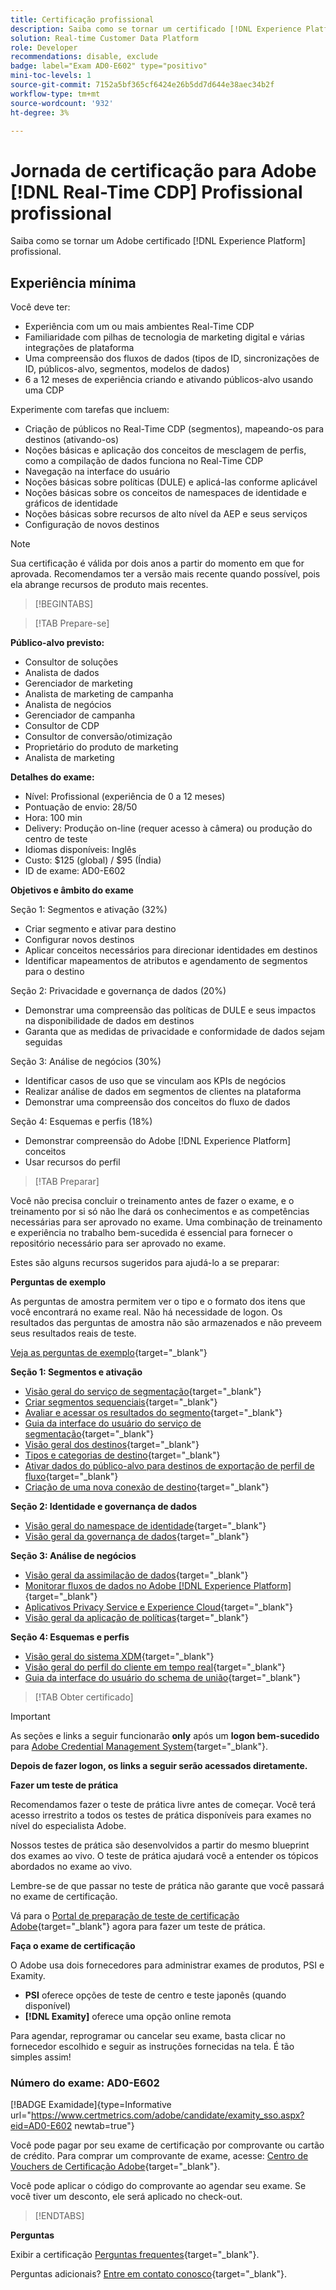 ```yaml
---
title: Certificação profissional
description: Saiba como se tornar um certificado [!DNL Experience Platform] Profissional [!DNL Real-Time Customer Data Platform]
solution: Real-time Customer Data Platform
role: Developer
recommendations: disable, exclude
badge: label="Exam AD0-E602" type="positivo"
mini-toc-levels: 1
source-git-commit: 7152a5bf365cf6424e26b5dd7d644e38aec34b2f
workflow-type: tm+mt
source-wordcount: '932'
ht-degree: 3%

---
```


# Jornada de certificação para Adobe [!DNL Real-Time CDP] Profissional profissional

Saiba como se tornar um Adobe certificado [!DNL Experience Platform] profissional.

## Experiência mínima

Você deve ter:

* Experiência com um ou mais ambientes Real-Time CDP
* Familiaridade com pilhas de tecnologia de marketing digital e várias integrações de plataforma
* Uma compreensão dos fluxos de dados (tipos de ID, sincronizações de ID, públicos-alvo, segmentos, modelos de dados)
* 6 a 12 meses de experiência criando e ativando públicos-alvo usando uma CDP

Experimente com tarefas que incluem:

* Criação de públicos no Real-Time CDP (segmentos), mapeando-os para destinos (ativando-os)
* Noções básicas e aplicação dos conceitos de mesclagem de perfis, como a compilação de dados funciona no Real-Time CDP
* Navegação na interface do usuário
* Noções básicas sobre políticas (DULE) e aplicá-las conforme aplicável
* Noções básicas sobre os conceitos de namespaces de identidade e gráficos de identidade
* Noções básicas sobre recursos de alto nível da AEP e seus serviços
* Configuração de novos destinos

>[!NOTE]
>
>Sua certificação é válida por dois anos a partir do momento em que for aprovada. Recomendamos ter a versão mais recente quando possível, pois ela abrange recursos de produto mais recentes.

>[!BEGINTABS]

>[!TAB Prepare-se]

**Público-alvo previsto:**

* Consultor de soluções
* Analista de dados
* Gerenciador de marketing
* Analista de marketing de campanha
* Analista de negócios
* Gerenciador de campanha
* Consultor de CDP
* Consultor de conversão/otimização
* Proprietário do produto de marketing
* Analista de marketing

**Detalhes do exame:**

* Nível: Profissional (experiência de 0 a 12 meses)
* Pontuação de envio: 28/50
* Hora: 100 min
* Delivery: Produção on-line (requer acesso à câmera) ou produção do centro de teste
* Idiomas disponíveis: Inglês
* Custo: $125 (global) / $95 (Índia)
* ID de exame: AD0-E602

**Objetivos e âmbito do exame**

Seção 1: Segmentos e ativação (32%)

* Criar segmento e ativar para destino
* Configurar novos destinos
* Aplicar conceitos necessários para direcionar identidades em destinos
* Identificar mapeamentos de atributos e agendamento de segmentos para o destino

Seção 2: Privacidade e governança de dados (20%)

* Demonstrar uma compreensão das políticas de DULE e seus impactos na disponibilidade de dados em destinos
* Garanta que as medidas de privacidade e conformidade de dados sejam seguidas

Seção 3: Análise de negócios (30%)

* Identificar casos de uso que se vinculam aos KPIs de negócios
* Realizar análise de dados em segmentos de clientes na plataforma
* Demonstrar uma compreensão dos conceitos do fluxo de dados

Seção 4: Esquemas e perfis (18%)

* Demonstrar compreensão do Adobe [!DNL Experience Platform] conceitos
* Usar recursos do perfil

>[!TAB Preparar]

Você não precisa concluir o treinamento antes de fazer o exame, e o treinamento por si só não lhe dará os conhecimentos e as competências necessárias para ser aprovado no exame. Uma combinação de treinamento e experiência no trabalho bem-sucedida é essencial para fornecer o repositório necessário para ser aprovado no exame.

Estes são alguns recursos sugeridos para ajudá-lo a se preparar:

**Perguntas de exemplo**

As perguntas de amostra permitem ver o tipo e o formato dos itens que você encontrará no exame real. Não há necessidade de logon. Os resultados das perguntas de amostra não são armazenados e não preveem seus resultados reais de teste.

[Veja as perguntas de exemplo](https://scorpion.caveon.com/launchpad/ad3-e602-adobe-real-time-cdp-business-practitioner-professional-sample-questions){target="_blank"}

**Seção 1: Segmentos e ativação**

* [Visão geral do serviço de segmentação](https://experienceleague.adobe.com/docs/experience-platform/segmentation/home.html?lang=en){target="_blank"}
* [Criar segmentos sequenciais](https://experienceleague.adobe.com/docs/platform-learn/tutorials/segments/create-sequential-segments.html?lang=en){target="_blank"}
* [Avaliar e acessar os resultados do segmento](https://experienceleague.adobe.com/docs/experience-platform/segmentation/tutorials/evaluate-a-segment.html?lang=en){target="_blank"}
* [Guia da interface do usuário do serviço de segmentação](https://experienceleague.adobe.com/docs/experience-platform/segmentation/ui/overview.html?lang=en#scheduled-segmentation){target="_blank"}
* [Visão geral dos destinos](https://experienceleague.adobe.com/docs/experience-platform/destinations/home.html?lang=en){target="_blank"}
* [Tipos e categorias de destino](https://experienceleague.adobe.com/docs/experience-platform/destinations/destination-types.html?lang=en){target="_blank"}
* [Ativar dados do público-alvo para destinos de exportação de perfil de fluxo](https://experienceleague.adobe.com/docs/experience-platform/destinations/ui/activate/activate-streaming-profile-destinations.html?lang=en){target="_blank"}
* [Criação de uma nova conexão de destino](https://experienceleague.adobe.com/docs/experience-platform/destinations/ui/connect-destination.html?lang=en){target="_blank"}

**Seção 2: Identidade e governança de dados**

* [Visão geral do namespace de identidade](https://experienceleague.adobe.com/docs/experience-platform/identity/namespaces.html?lang=pt-BR){target="_blank"}
* [Visão geral da governança de dados](https://experienceleague.adobe.com/docs/experience-platform/data-governance/home.html?lang=pt-BR){target="_blank"}

**Seção 3: Análise de negócios**

* [Visão geral da assimilação de dados](https://experienceleague.adobe.com/docs/experience-platform/ingestion/home.html?lang=en){target="_blank"}
* [Monitorar fluxos de dados no Adobe [!DNL Experience Platform]](https://experienceleague.adobe.com/docs/platform-learn/tutorials/monitoring/data-monitoring.html?lang=en){target="_blank"}
* [Aplicativos Privacy Service e Experience Cloud](https://experienceleague.adobe.com/docs/experience-platform/privacy/experience-cloud-apps.html?lang=en){target="_blank"}
* [Visão geral da aplicação de políticas](https://experienceleague.adobe.com/docs/experience-platform/data-governance/enforcement/overview.html?lang=en){target="_blank"}

**Seção 4: Esquemas e perfis**

* [Visão geral do sistema XDM](https://experienceleague.adobe.com/docs/experience-platform/xdm/home.html?lang=pt-BR){target="_blank"}
* [Visão geral do perfil do cliente em tempo real](https://experienceleague.adobe.com/docs/experience-platform/rtcdp/profile/profile-overview.html?lang=en){target="_blank"}
* [Guia da interface do usuário do schema de união](https://experienceleague.adobe.com/docs/experience-platform/profile/union-schemas/union-schema.html?lang=pt-BR){target="_blank"}

>[!TAB Obter certificado]

>[!IMPORTANT]
>
>As seções e links a seguir funcionarão **only**  após um **logon bem-sucedido** para [Adobe Credential Management System](http://www.certmetrics.com/adobe){target="_blank"}.

**Depois de fazer logon, os links a seguir serão acessados diretamente.**

**Fazer um teste de prática**

Recomendamos fazer o teste de prática livre antes de começar. Você terá acesso irrestrito a todos os testes de prática disponíveis para exames no nível do especialista Adobe.

Nossos testes de prática são desenvolvidos a partir do mesmo blueprint dos exames ao vivo. O teste de prática ajudará você a entender os tópicos abordados no exame ao vivo.

Lembre-se de que passar no teste de prática não garante que você passará no exame de certificação.

Vá para o [Portal de preparação de teste de certificação Adobe](https://www.certmetrics.com/adobe/candidate/gmetrix_sso.aspx){target="_blank"} agora para fazer um teste de prática.

**Faça o exame de certificação**

O Adobe usa dois fornecedores para administrar exames de produtos, PSI e Examity.

* **PSI** oferece opções de teste de centro e teste japonês (quando disponível)
* **[!DNL Examity]** oferece uma opção online remota

Para agendar, reprogramar ou cancelar seu exame, basta clicar no fornecedor escolhido e seguir as instruções fornecidas na tela. É tão simples assim!

### Número do exame: AD0-E602

[!BADGE Examidade]{type=Informative url="https://www.certmetrics.com/adobe/candidate/examity_sso.aspx?eid=AD0-E602 newtab=true"}

Você pode pagar por seu exame de certificação por comprovante ou cartão de crédito. Para comprar um comprovante de exame, acesse: [Centro de Vouchers de Certificação Adobe](https://market.xvoucher.com/adobe/global){target="_blank"}.

Você pode aplicar o código do comprovante ao agendar seu exame. Se você tiver um desconto, ele será aplicado no check-out.

>[!ENDTABS]

**Perguntas**

Exibir a certificação [Perguntas frequentes](https://experienceleague.adobe.com/docs/certification/certification/faq.html?lang=en){target="_blank"}.

Perguntas adicionais? [Entre em contato conosco](mailto:certif@adobe.com){target="_blank"}.
